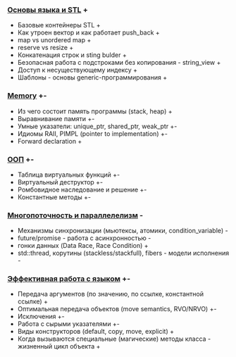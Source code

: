 ### [Основы языка и STL](Basics/Basics.md) +
- Базовые контейнеры STL +
- Как утроен вектор и как работает push_back +
- map vs unordered map +
- reserve vs resize +
- Конкатенация строк и sting bulder +
- Безопасная работа с подстроками без копирования - string_view +
- Доступ к несуществующему индексу +
- Шаблоны - основы generic-программирования +

### [Memory](Memory/Memory.md) +-
- Из чего состоит память программы (stack, heap) +
- Выравнивание памяти +-
- Умные указатели: unique_ptr, shared_ptr, weak_ptr +-
- Идиомы RAII, PIMPL (pointer to implementation) +-
- Forward declaration +

### [ООП](OOP/OOP.md)  +-
- Таблица виртуальных функций +-
- Виртуальный деструктор +-
- Ромбовидное наследование и решение +-
- Константные методы +-

### [Многопоточность и параллелелизм](Multithreading%20and%20parallelism/Mulrithreading%20and%20parallelelism.md) -
- Механизмы синхронизации (мьютексы, атомики, condition_variable) -
- future/promise - работа с асинхронностью -
- гонки данных (Data Race, Race Condition) +
- std::thread, корутины (stackless/stackfull), fibers - модели исполнения -

### [Эффективная работа с языком](Tech/Effective%20work%20with%20lang/Effective%20work%20with%20lang.md) +-
- Передача аргументов (по значению, по ссылке, константной ссылке) +
- Оптимальная передача объектов (move semantics, RVO/NRVO) +-
- Исключения +-
- Работа с сырыми указателями +-
- Виды конструкторов (default, copy, move, explicit) +
- Когда вызываются специальные (магические) методы класса - жизненный цикл объекта +